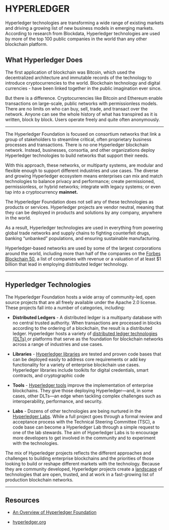 # HYPERLEDGER

Hyperledger technologies are transforming a wide range of existing markets and driving a growing list of new business models in emerging markets. According to research from Blockdata, Hyperledger technologies are used by more of the top 100 public companies in the world than any other blockchain platform.

## What Hyperledger Does

The first application of blockchain was Bitcoin, which used the decentralized architecture and immutable records of the technology to introduce cryptocurrencies to the world. Blockchain technology and digital currencies - have been linked together in the public imagination ever since.

But there is a difference. Cryptocurrencies like Bitcoin and Ethereum enable transactions on large-scale, public networks with permissionless models. There are no limits on who can buy, sell, trade, and transact over the network. Anyone can see the whole history of what has transpired as it is written, block by block. Users operate freely and quite often anonymously. 

---

The Hyperledger Foundation is focused on consortium networks that link a group of stakeholders to streamline critical, often proprietary business processes and transactions. There is no one Hyperledger blockchain network. Instead, businesses, consortia, and other organizations deploy Hyperledger technologies to build networks that support their needs. 

With this approach, these networks, or multiparty systems, are modular and flexible enough to support different industries and use cases. The diverse and growing Hyperledger ecosystem means enterprises can mix and match technologies to balance privacy and performance; create permissioned, permissionless, or hybrid networks; integrate with legacy systems; or even tap into a cryptocurrency **mainnet.**

The Hyperledger Foundation does not sell any of these technologies as products or services. Hyperledger projects are vendor neutral, meaning that they can be deployed in products and solutions by any company, anywhere in the world. 

As a result, Hyperledger technologies are used in everything from powering global trade networks and supply chains to fighting counterfeit drugs, banking “unbanked” populations, and ensuring sustainable manufacturing. 

Hyperledger-based networks are used by some of the largest corporations around the world, including more than half of the companies on the <a href="https://www.forbes.com/sites/michaeldelcastillo/2021/02/02/blockchain-50/?sh=19f7f656231c">Forbes Blockchain 50</a>, a list of companies with revenue or a valuation of at least $1 billion that lead in employing distributed ledger technology. 

---

## Hyperledger Technologies

The Hyperledger Foundation hosts a wide array of community-led, open source projects that are all freely available under the Apache 2.0 license. These projects fall into a number of categories, including:

- **Distributed Ledgers** - A distributed ledger is a multiparty database with no central trusted authority. When transactions are processed in blocks according to the ordering of a blockchain, the result is a distributed ledger. Hyperledger hosts a variety of <a href="https://www.hyperledger.org/use/distributed-ledgers">distributed ledger technologies (DLTs) </a> or platforms that serve as the foundation for blockchain networks across a range of industries and use cases. 

- **Libraries** - <a href="https://www.hyperledger.org/use/libraries">Hyperledger libraries</a> are tested and proven code bases that can be deployed easily to address core requirements or add key functionality for a variety of enterprise blockchain use cases. Hyperledger libraries include toolkits for digital credentials, smart contracts, and cryptographic code

- **Tools** - <a href="https://www.hyperledger.org/use/tools">Hyperledger tools</a> improve the implementation of enterprise blockchains. They
give those deploying Hyperledger—and, in some cases, other DLTs—an edge when
tackling complex challenges such as interoperability, performance, and security. 

- **Labs** - Dozens of other technologies are being nurtured in the <a href="https://github.com/hyperledger-labs/">Hyperledger Labs</a>. While a full project goes through a formal review and acceptance process with the Technical Steering Committee (TSC), a code base can become a Hyperledger Lab through a simple request to one of the lab stewards. The aim of Hyperledger Labs is to encourage more developers to get involved in the community and to experiment with the technologies. 

The mix of Hyperledger projects reflects the different approaches and challenges to building enterprise blockchains and the priorities of those looking to build or reshape different markets with the technology. Because they are community developed, Hyperledger projects create a <a href="https://landscape.hyperledger.org/">landscape</a> of technologies that are open, trusted, and at work in a fast-growing list of production blockchain networks.

---

## Resources

- <a href="https://www.hyperledger.org/wp-content/uploads/2021/11/HL_Paper_HyperledgerOverview_102721.pdf">An Overview of Hyperledger Foundation</a>

- <a href="https://www.hyperledger.org/"> hyperledger.org <a>